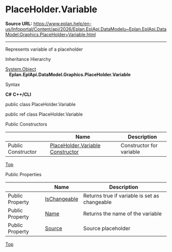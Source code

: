 # PlaceHolder.Variable

**Source URL:** https://www.eplan.help/en-us/Infoportal/Content/api/2026/Eplan.EplApi.DataModelu~Eplan.EplApi.DataModel.Graphics.PlaceHolder+Variable.html

---

Represents variable of a placeholder

Inheritance Hierarchy

[System.Object](#)  
   **Eplan.EplApi.DataModel.Graphics.PlaceHolder.Variable**

Syntax

**C#**
**C++/CLI**


public class PlaceHolder.Variable

public ref class PlaceHolder.Variable

Public Constructors

|  | Name | Description |
| --- | --- | --- |
| Public Constructor | [PlaceHolder.Variable Constructor](Eplan.EplApi.DataModelu~Eplan.EplApi.DataModel.Graphics.PlaceHolder+Variable~_ctor.html) | Constructor for variable |

[Top](#top)

Public Properties

|  | Name | Description |
| --- | --- | --- |
| Public Property | [IsChangeable](Eplan.EplApi.DataModelu~Eplan.EplApi.DataModel.Graphics.PlaceHolder+Variable~IsChangeable.html) | Returns true if variable is set as changeable |
| Public Property | [Name](Eplan.EplApi.DataModelu~Eplan.EplApi.DataModel.Graphics.PlaceHolder+Variable~Name.html) | Returns the name of the variable |
| Public Property | [Source](Eplan.EplApi.DataModelu~Eplan.EplApi.DataModel.Graphics.PlaceHolder+Variable~Source.html) | Source placeholder |

[Top](#top)
